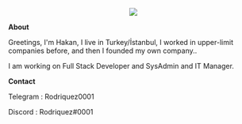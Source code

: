 <p align="center">
<img src="https://i.imgur.com/iZCwFPz.gif" />
</p>

<p><strong>About</strong></p>
<p>Greetings, I'm Hakan, I live in Turkey/İstanbul, I worked in upper-limit companies before, and then I founded my own company..</p>
<p>I am working on Full Stack Developer and SysAdmin and IT Manager.</p>

<p><strong>Contact</strong></p>
<p>Telegram : Rodriquez0001</p>
<p>Discord : Rodriquez#0001</p>



